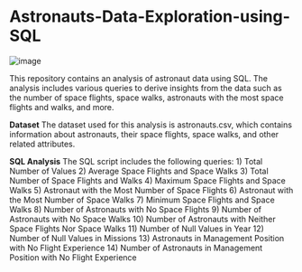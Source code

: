 # Astronauts-Data-Exploration-using-SQL

![image](https://github.com/SaloniPandya/Astronauts-Data-Exploration-using-SQL/assets/112477782/6f63cc3e-98e4-42ac-a394-1c13ee92b68c)

This repository contains an analysis of astronaut data using SQL. The analysis includes various queries to derive insights from the data such as the number of space flights, space walks, astronauts with the most space flights and walks, and more.

**Dataset**
The dataset used for this analysis is astronauts.csv, which contains information about astronauts, their space flights, space walks, and other related attributes.

**SQL Analysis**
The SQL script includes the following queries:
    1) Total Number of Values
    2) Average Space Flights and Space Walks
    3) Total Number of Space Flights and Walks
    4) Maximum Space Flights and Space Walks
    5) Astronaut with the Most Number of Space Flights
    6) Astronaut with the Most Number of Space Walks
    7) Minimum Space Flights and Space Walks
    8) Number of Astronauts with No Space Flights
    9) Number of Astronauts with No Space Walks
    10) Number of Astronauts with Neither Space Flights Nor Space Walks
    11) Number of Null Values in Year
    12) Number of Null Values in Missions
    13) Astronauts in Management Position with No Flight Experience
    14) Number of Astronauts in Management Position with No Flight Experience
